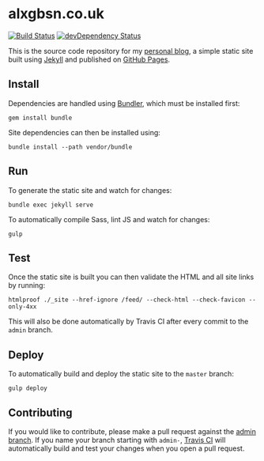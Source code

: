 
alxgbsn.co.uk
=============

[![Build Status](https://travis-ci.org/alexgibson/alexgibson.github.com.svg?branch=admin)](https://travis-ci.org/alexgibson/alexgibson.github.com)
[![devDependency Status](https://david-dm.org/alexgibson/alexgibson.github.com/admin/dev-status.svg)](https://david-dm.org/alexgibson/alexgibson.github.com/admin/#info=devDependencies)

This is the source code repository for my [personal blog](http://alxgbsn.co.uk), a simple static site built using [Jekyll](http://jekyllrb.com/) and published on [GitHub Pages](https://pages.github.com/).

Install
-------

Dependencies are handled using [Bundler](http://bundler.io/), which must be installed first:

```
gem install bundle
```

Site dependencies can then be installed using:

```
bundle install --path vendor/bundle
```

Run
---

To generate the static site and watch for changes:

```
bundle exec jekyll serve
```

To automatically compile Sass, lint JS and watch for changes:

```
gulp
```

Test
----

Once the static site is built you can then validate the HTML and all site links by running:

```
htmlproof ./_site --href-ignore /feed/ --check-html --check-favicon --only-4xx
```

This will also be done automatically by Travis CI after every commit to the `admin` branch.

Deploy
------

To automatically build and deploy the static site to the `master` branch:

```
gulp deploy
```

Contributing
------------

If you would like to contribute, please make a pull request against the [admin branch](https://github.com/alexgibson/alexgibson.github.com/tree/admin). If you name your branch starting with `admin-`, [Travis CI](https://travis-ci.org/) will automatically build and test your changes when you open a pull request.
